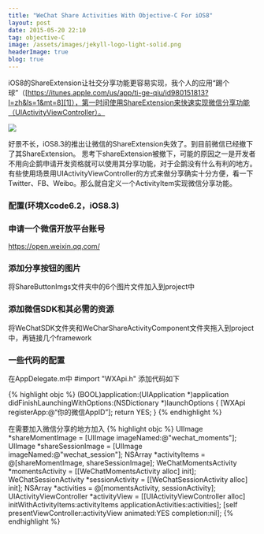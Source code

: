 ```yaml
---
title: "WeChat Share Activities With Objective-C For iOS8"
layout: post
date: 2015-05-20 22:10
tag: objective-C
image: /assets/images/jekyll-logo-light-solid.png
headerImage: true
blog: true
---
```


iOS8的ShareExtension让社交分享功能更容易实现，我个人的应用“踢个球”（[https://itunes.apple.com/us/app/ti-ge-qiu/id980151813?l=zh&ls=1&mt=8][1]），第一时间使用ShareExtension来快速实现微信分享功能（UIActivityViewController）。

![][image-1]
 
好景不长，iOS8.3的推出让微信的ShareExtension失效了。到目前微信已经撤下了其ShareExtension。
思考下shareExtension被撤下，可能的原因之一是开发者不用向企鹅申请开发资格就可以使用其分享功能，对于企鹅没有什么有利的地方。
有些使用场景用UIActivityViewController的方式来做分享确实十分方便，看一下Twitter、FB、Weibo。那么就自定义一个ActivityItem实现微信分享功能。

### 配置(环境Xcode6.2，iOS8.3)
### 申请一个微信开放平台账号
https://open.weixin.qq.com/

### 添加分享按钮的图片
将ShareButtonImgs文件夹中的6个图片文件加入到project中

### 添加微信SDK和其必需的资源
将WeChatSDK文件夹和WeCharShareActivityComponent文件夹拖入到project中，再链接几个framework


### 一些代码的配置
在AppDelegate.m中 #import "WXApi.h" 添加代码如下

{% highlight objc %}
(BOOL)application:(UIApplication *)application
didFinishLaunchingWithOptions:(NSDictionary *)launchOptions {
   [WXApi registerApp:@“你的微信AppID”];
   return YES;
 }
{% endhighlight %}


在需要加入微信分享的地方加入
{% highlight objc %}
UIImage  *shareMomentImage = [UIImage imageNamed:@"wechat_moments"];
  UIImage *shareSessionImage = [UIImage imageNamed:@"wechat_session"];
  NSArray *activityItems = @[shareMomentImage, shareSessionImage];
  WeChatMomentsActivity *momentsActivity = [[WeChatMomentsActivity alloc] init];
  WeChatSessionActivity *sessionActivity = [[WeChatSessionActivity alloc] init];
  NSArray *activities = @[momentsActivity, sessionActivity];
  UIActivityViewController *activityView = [[UIActivityViewController alloc] initWithActivityItems:activityItems
 applicationActivities:activities];
  [self presentViewController:activityView animated:YES completion:nil];
{% endhighlight %}

[1]:	https://itunes.apple.com/us/app/ti-ge-qiu/id980151813?l=zh&ls=1&mt=8

[image-1]:	http://itwoeleven.github.io/postImgs/2015-05-20-WeChat-Share-Activities-With-Objective-C-For-iOS8/001.png